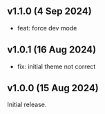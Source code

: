 ## v1.1.0 (4 Sep 2024)

* feat: force dev mode

## v1.0.1 (16 Aug 2024)

* fix: initial theme not correct

## v1.0.0 (15 Aug 2024)

Initial release.
